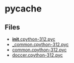 # __pycache__

## Files

- [__init__.cpython-312.pyc](__init__.cpython-312.pyc)
- [_common.cpython-312.pyc](_common.cpython-312.pyc)
- [common.cpython-312.pyc](common.cpython-312.pyc)
- [doccer.cpython-312.pyc](doccer.cpython-312.pyc)

